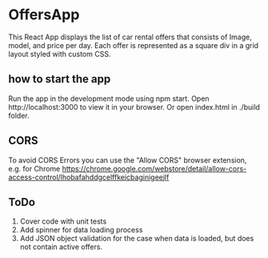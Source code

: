 # OffersApp

This React App displays the list of car rental offers that consists of Image, model, and price per day. Each offer is represented as a square div in a grid layout styled with custom CSS.

## how to start the app

Run the app in the development mode using npm start.
Open http://localhost:3000 to view it in your browser. 
Or open index.html in ./build folder.

## CORS 

To avoid CORS Errors you can use the "Allow CORS" browser extension, e.g. for Chrome
https://chrome.google.com/webstore/detail/allow-cors-access-control/lhobafahddgcelffkeicbaginigeejlf


## ToDo

1. Cover code with unit tests
2. Add spinner for data loading process
3. Add JSON object validation for the case when data is loaded, but does not contain active offers.
